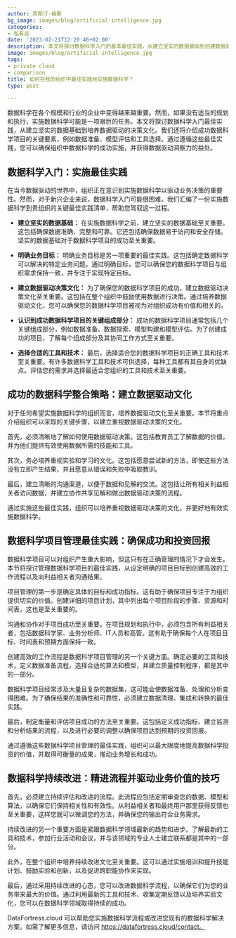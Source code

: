 ```yaml
---
author: 贾斯汀·格斯
bg_image: images/blog/artificial-intelligence.jpg
categories:
- 私有云
date: '2023-02-21T12:20:46+02:00'
description: 本文将探讨数据科学入门的基本最佳实践，从建立坚实的数据基础到创建数据驱动的决策文化。我们还将讨论成功的数据科学项目的关键组成部分，包括数据准备、模型评估和工具选择。
image: images/blog/artificial-intelligence.jpg
tags:
- private cloud
- comparison
title: 如何在我的组织中最佳实践地实施数据科学？
type: post

---
```

数据科学在各个规模和行业的企业中变得越来越重要。然而，如果没有适当的规划和执行，实施数据科学可能是一项艰巨的任务。本文将探讨数据科学入门最佳实践，从建立坚实的数据基础到培养数据驱动的决策文化。我们还将介绍成功数据科学项目的关键要素，例如数据准备、模型评估和工具选择。通过遵循这些最佳实践，您可以确保组织中数据科学的成功实施，并获得数据驱动洞察力的益处。

## 数据科学入门：实施最佳实践

在当今数据驱动的世界中，组织正在意识到实施数据科学以驱动业务决策的重要性。然而，对于新兴企业来说，数据科学入门可能很困难。我们汇编了一份实施数据科学到贵组织的关键最佳实践清单，帮助您驾驭这一过程。

* **建立坚实的数据基础：** 在实施数据科学之前，建立坚实的数据基础至关重要。这包括确保数据准确、完整和可靠。它还包括确保数据易于访问和安全存储。坚实的数据基础对于数据科学项目的成功至关重要。

* **明确业务目标：** 明确业务目标是另一项重要的最佳实践。这包括确定数据科学可以解决的特定业务问题。通过明确目标，您可以确保您的数据科学项目与组织需求保持一致，并专注于实现特定目标。

* **建立数据驱动决策文化：** 为了确保您的数据科学项目的成功，建立数据驱动决策文化至关重要。这包括在整个组织中鼓励使用数据进行决策。通过培养数据驱动文化，您可以确保您的数据科学项目被视为对组织成功有价值和相关的。

* **认识到成功数据科学项目的关键组成部分：** 成功的数据科学项目通常包括几个关键组成部分，例如数据准备、数据探索、模型构建和模型评估。为了创建成功的项目，了解每个组成部分及其协同工作方式至关重要。

* **选择合适的工具和技术：** 最后，选择适合您的数据科学项目的正确工具和技术至关重要。有许多数据科学工具和技术可供选择，每种工具都有其自身的优缺点。评估您的需求并选择最适合您组织的工具和技术至关重要。


## 成功的数据科学整合策略：建立数据驱动文化

对于任何希望实施数据科学的组织而言，培养数据驱动文化至关重要。本节将重点介绍组织可以采取的关键步骤，以建立重视数据驱动决策的文化。

首先，必须清晰地了解如何使用数据驱动决策。这包括教育员工了解数据的价值，并为他们提供有效使用数据所需的技能和工具。

其次，务必培养重视实验和学习的文化。这包括愿意尝试新的方法，即使这些方法没有立即产生结果，并且愿意从错误和失败中吸取教训。

最后，建立清晰的沟通渠道，以便于数据和见解的交流。这包括让所有相关利益相关者访问数据，并建立协作共享见解和做出数据驱动决策的流程。

通过实施这些最佳实践，组织可以培养重视数据驱动决策的文化，并更好地有效实施数据科学。


## 数据科学项目管理最佳实践：确保成功和投资回报

数据科学项目可以对组织产生重大影响，但这只有在正确管理的情况下才会发生。本节将探讨管理数据科学项目的最佳实践，从设定明确的项目目标到创建高效的工作流程以及向利益相关者沟通结果。

项目管理的第一步是确定具体的目标和成功指标。这有助于确保项目专注于为组织提供切实的价值。创建详细的项目计划，其中列出每个项目阶段的步骤、资源和时间表，这也是至关重要的。

沟通和协作对于项目成功至关重要。在项目规划和执行中，必须包含所有利益相关者，包括数据科学家、业务分析师、IT人员和高管。这有助于确保每个人在项目目标、时间表和预期方面保持一致。

创建高效的工作流程是数据科学项目管理的另一个关键方面。确定必要的工具和技术，定义数据准备流程，选择合适的算法和模型，并建立质量控制程序，都是其中的一部分。

数据科学项目经常涉及大量且复杂的数据集，这可能会使数据准备、处理和分析变得困难。为了确保结果的准确性和可靠性，必须建立数据清理、集成和转换的最佳实践。

最后，制定衡量和评估项目成功的方法至关重要。这包括定义成功指标、建立监测和分析结果的流程，以及进行必要的调整以确保项目达到预期的投资回报。

通过遵循这些数据科学项目管理的最佳实践，组织可以最大限度地提高数据科学投资的价值，并取得可衡量的成果，推动业务增长和成功。


## 数据科学持续改进：精进流程并驱动业务价值的技巧

首先，必须建立持续评估和改进的流程。此流程应包括定期审查您的数据、模型和算法，以确保它们保持相关性和有效性。从利益相关者和最终用户那里获得反馈也至关重要，这样您就可以微调您的方法，并确保您的输出符合业务需求。

持续改进的另一个重要方面是紧跟数据科学领域最新的趋势和进步。了解最新的工具和技术，参加行业活动和会议，并与该领域的专业人士建立联系都是其中的一部分。

此外，在整个组织中培养持续改进文化至关重要。这可以通过实施培训和提升技能计划、鼓励实验和创新，以及促进跨职能协作来实现。

最后，通过采用持续改进的心态，您可以改进数据科学流程，以确保它们为您的业务带来最大的价值。通过利用最新的工具和技术、收集定期反馈以及培养实验文化，您可以在数据科学领域取得持续的成功。

DataFortress.cloud 可以帮助您实施数据科学流程或改进您现有的数据科学解决方案。如需了解更多信息，请访问 https://datafortress.cloud/contact。
